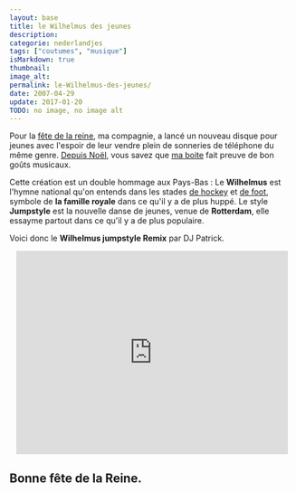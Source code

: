 ```yaml
---
layout: base
title: le Wilhelmus des jeunes
description: 
categorie: nederlandjes
tags: ["coutumes", "musique"]
isMarkdown: true
thumbnail: 
image_alt: 
permalink: le-Wilhelmus-des-jeunes/
date: 2007-04-29
update: 2017-01-20
TODO: no image, no image alt
---
```




Pour la [fête de la reine](/?q=koninginnedag), ma compagnie, a lancé un nouveau disque pour jeunes avec l'espoir de leur vendre plein de sonneries de téléphone du même genre. [Depuis Noël](/chanson-de-noel), vous savez que [ma boite](/de-mon-boulot) fait preuve de bon goûts musicaux.

Cette création est un double hommage aux Pays-Bas : Le **Wilhelmus** est l'hymne national qu'on entends dans les stades [de hockey](http://meinamsterdam.nl/oranje-wereldkampioen) et [de foot](http://meinamsterdam.nl/?q=foot), symbole de **la famille royale** dans ce qu'il y a de plus huppé. Le style **Jumpstyle** est la nouvelle danse de jeunes, venue de **Rotterdam**, elle essayme partout  dans ce qu'il y a de plus populaire.

Voici donc le **Wilhelmus jumpstyle Remix** par DJ Patrick.

<!-- HTML -->
<div style="text-align:center;">
<iframe width="480" height="360" src="http://www.youtube.com/embed/1RjZv8Vaujw" frameborder="0" allowfullscreen></iframe>
</div>
<!-- / HTML -->

Bonne fête de la Reine.
---